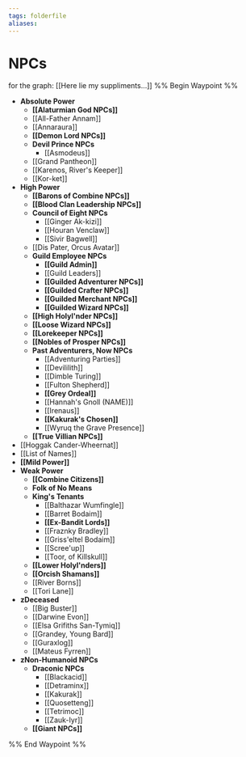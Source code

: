 ```yaml
---
tags: folderfile
aliases:
---
```



# NPCs
for the graph: [[Here lie my suppliments...]]
%% Begin Waypoint %%
- **Absolute Power**
	- **[[Alaturmian God NPCs]]**
	- [[All-Father Annam]]
	- [[Annaraura]]
	- **[[Demon Lord NPCs]]**
	- **Devil Prince NPCs**
		- [[Asmodeus]]
	- [[Grand Pantheon]]
	- [[Karenos, River's Keeper]]
	- [[Kor-ket]]
- **High Power**
	- **[[Barons of Combine NPCs]]**
	- **[[Blood Clan Leadership NPCs]]**
	- **Council of Eight NPCs**
		- [[Ginger Ak-kizi]]
		- [[Houran Venclaw]]
		- [[Sivir Bagwell]]
	- [[Dis Pater, Orcus Avatar]]
	- **Guild Employee NPCs**
		- **[[Guild Admin]]**
		- [[Guild Leaders]]
		- **[[Guilded Adventurer NPCs]]**
		- **[[Guilded Crafter NPCs]]**
		- **[[Guilded Merchant NPCs]]**
		- **[[Guilded Wizard NPCs]]**
	- **[[High Holyl'nder NPCs]]**
	- **[[Loose Wizard NPCs]]**
	- **[[Lorekeeper NPCs]]**
	- **[[Nobles of Prosper NPCs]]**
	- **Past Adventurers, Now NPCs**
		- [[Adventuring Parties]]
		- [[Devililith]]
		- [[Dimble Turing]]
		- [[Fulton Shepherd]]
		- **[[Grey Ordeal]]**
		- [[Hannah's Gnoll (NAME)]]
		- [[Irenaus]]
		- **[[Kakurak's Chosen]]**
		- [[Wyruq the Grave Presence]]
	- **[[True Villian NPCs]]**
- [[Hoggak Cander-Wheernat]]
- [[List of Names]]
- **[[Mild Power]]**
- **Weak Power**
	- **[[Combine Citizens]]**
	- **Folk of No Means**
	- **King's Tenants**
		- [[Balthazar Wumfingle]]
		- [[Barret Bodaim]]
		- **[[Ex-Bandit Lords]]**
		- [[Fraznky Bradley]]
		- [[Griss'eltel Bodaim]]
		- [[Scree'up]]
		- [[Toor, of Killskull]]
	- **[[Lower Holyl'nders]]**
	- **[[Orcish Shamans]]**
	- [[River Borns]]
	- [[Tori Lane]]
- **zDeceased**
	- [[Big Buster]]
	- [[Darwine Evon]]
	- [[Elsa Grifiths San-Tymiq]]
	- [[Grandey, Young Bard]]
	- [[Guraxlog]]
	- [[Mateus Fyrren]]
- **zNon-Humanoid NPCs**
	- **Draconic NPCs**
		- [[Blackacid]]
		- [[Detraminx]]
		- [[Kakurak]]
		- [[Quosetteng]]
		- [[Tetrimoc]]
		- [[Zauk-Iyr]]
	- **[[Giant NPCs]]**

%% End Waypoint %%